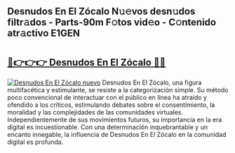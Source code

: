 ## Desnudos En El Zócalo N𝚞𝚎vos desn𝚞dos filtr𝚊dos - Parts-90m F𝚘tos vid𝚎o - C𝚘ntenido atr𝚊ctivo E1GEN

# <h2><a href="http://mb60h7.tromn.icu/?c=Desnudos+En+El+Z%c3%b3calo">🔗👉👉👉 Desnudos En El Zócalo 🔗🔗</a></h2>

[![Desnudos En El Zócalo nuevo](https://i.imgur.com/pEAQMta.gif)](http://mb60h7.tromn.icu/?c=Desnudos+En+El+Z%c3%b3calo)
Desnudos En El Zócalo, una figura multifacética y estimulante, se resiste a la categorización simple. Su método poco convencional de interactuar con el público en línea ha atraído y ofendido a los críticos, estimulando debates sobre el consentimiento, la moralidad y las complejidades de las comunidades virtuales. Independientemente de sus movimientos futuros, su importancia en la era digital es incuestionable. Con una determinación inquebrantable y un encanto innegable, la influencia de Desnudos En El Zócalo en la comunidad digital es profunda.
